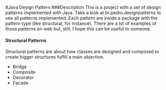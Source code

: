 #Java Design Pattern
###Description
This is a project with a set of design patterns implemented with Java.
Take a look at br.pedro.designpatterns to see all patterns implemented. Each pattern are inside a package with the pattern type (like structural, for instance). There are a lot of examples of those patterns on web but, still, I hope this can be useful to someone.

#### Structural Patterns
Structural patterns are about how classes are designed and composed to create bigger structures fulfill a main objective.
* Bridge
* Composite
* Decorator
* Facade